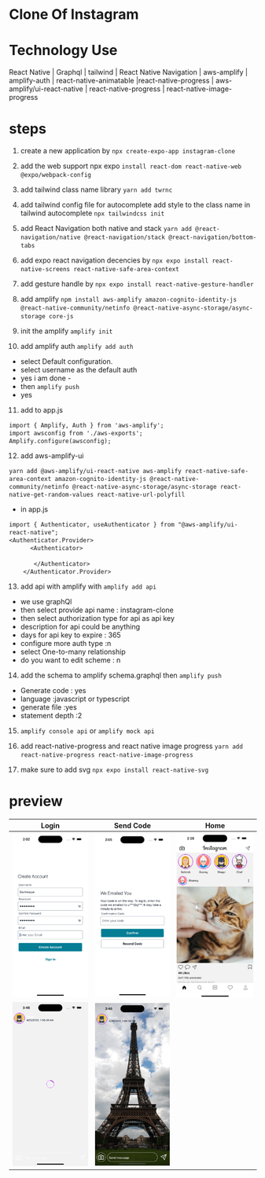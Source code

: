 # Clone Of Instagram

# Technology Use

React Native | Graphql | tailwind | React Native Navigation | aws-amplify | amplify-auth | react-native-animatable |react-native-progress | aws-amplify/ui-react-native | react-native-progress | react-native-image-progress

# steps

1. create a new application by `npx create-expo-app instagram-clone`
2. add the web support npx expo `install react-dom react-native-web @expo/webpack-config`
3. add tailwind class name library `yarn add twrnc`
4. add tailwind config file for autocomplete add style to the class name in tailwind autocomplete `npx tailwindcss init`
5. add React Navigation both native and stack `yarn add @react-navigation/native @react-navigation/stack @react-navigation/bottom-tabs`

6. add expo react navigation decencies by `npx expo install react-native-screens react-native-safe-area-context`

7. add gesture handle by `npx expo install react-native-gesture-handler`

8. add amplify `npm install aws-amplify amazon-cognito-identity-js @react-native-community/netinfo @react-native-async-storage/async-storage core-js`

9. init the amplify `amplify init`

10. add amplify auth `amplify add auth`

- select Default configuration.
- select username as the default auth
- yes i am done -
- then `amplify push`
- yes

11. add to app.js

```
import { Amplify, Auth } from 'aws-amplify';
import awsconfig from './aws-exports';
Amplify.configure(awsconfig);
```

12. add aws-amplify-ui

```
yarn add @aws-amplify/ui-react-native aws-amplify react-native-safe-area-context amazon-cognito-identity-js @react-native-community/netinfo @react-native-async-storage/async-storage react-native-get-random-values react-native-url-polyfill

```

- in app.js

```
import { Authenticator, useAuthenticator } from "@aws-amplify/ui-react-native";
<Authenticator.Provider>
      <Authenticator>

       </Authenticator>
    </Authenticator.Provider>
```

13. add api with amplify with `amplify add api`

- we use graphQl
- then select provide api name : instagram-clone
- then select authorization type for api as api key
- description for api could be anything
- days for api key to expire : 365
- configure more auth type :n
- select One-to-many relationship
- do you want to edit scheme : n

14. add the schema to amplify schema.graphql then
    `amplify push`

- Generate code : yes
- language :javascript or typescript
- generate file :yes
- statement depth :2

15. `amplify console api` or `amplify mock api`

16. add react-native-progress and react native image progress
    `yarn add react-native-progress react-native-image-progress`

17. make sure to add svg
    `npx expo install react-native-svg`

# preview

| Login                        | Send Code                    | Home                         |
| ---------------------------- | ---------------------------- | ---------------------------- |
| ![alt text](./preview/1.png) | ![alt text](./preview/2.png) | ![alt text](./preview/3.png) |
| ![alt text](./preview/4.png) | ![alt text](./preview/5.png) |

